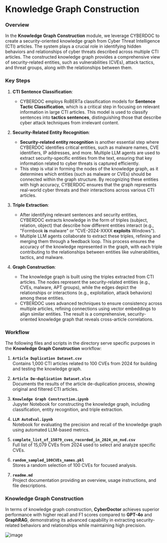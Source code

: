 # Knowledge Graph Construction

### Overview
In the **Knowledge Graph Construction** module, we leverage CYBERDOC to create a security-oriented knowledge graph from Cyber Threat Intelligence (CTI) articles. The system plays a crucial role in identifying hidden behaviors and relationships of cyber threats described across multiple CTI articles. The constructed knowledge graph provides a comprehensive view of security-related entities, such as vulnerabilities (CVEs), attack tactics, and threat groups, along with the relationships between them.

### Key Steps

1. **CTI Sentence Classification**:
   - CYBERDOC employs RoBERTa classification models for **Sentence Tactic Classification**, which is a critical step in focusing on relevant information in large CTI articles. This model is used to classify sentences into **tactics sentences**, distinguishing those that describe cyber attack techniques from irrelevant content.

2. **Security-Related Entity Recognition**:
   - **Security-related entity recognition** is another essential step where CYBERDOC identifies critical entities, such as malware names, CVE identifiers, IP addresses, and more. Multiple LLM agents are used to extract security-specific entities from the text, ensuring that key information related to cyber threats is captured efficiently.
   - This step is vital in forming the nodes of the knowledge graph, as it determines which entities (such as malware or CVEs) should be connected within the graph structure. By recognizing these entities with high accuracy, CYBERDOC ensures that the graph represents real-world cyber threats and their interactions across various CTI articles.

3. **Triple Extraction**:
   - After identifying relevant sentences and security entities, CYBERDOC extracts knowledge in the form of triples (subject, relation, object) that describe how different entities interact (e.g., "Formbook **is** malware" or "CVE-2024-XXXX **exploits** Windows").
   - Multiple LLM agents collaborate to extract these triples, refining and merging them through a feedback loop. This process ensures the accuracy of the knowledge represented in the graph, with each triple contributing to the relationships between entities like vulnerabilities, tactics, and malware.

4. **Graph Construction**:
   - The knowledge graph is built using the triples extracted from CTI articles. The nodes represent the security-related entities (e.g., CVEs, malware, APT groups), while the edges depict the relationships or interactions (e.g., exploitation, attack behaviors) among these entities.
   - CYBERDOC uses advanced techniques to ensure consistency across multiple articles, refining connections using vector embeddings to align similar entities. The result is a comprehensive, security-oriented knowledge graph that reveals cross-article correlations.

### Workflow

The following files and scripts in the directory serve specific purposes in the **Knowledge Graph Construction** workflow:

1. **`Article Duplication Dataset.csv`**  
   Contains 1,000 CTI articles related to 100 CVEs from 2024 for building and testing the knowledge graph.

2. **`Article De-duplication Dataset.xlsx`**  
   Documents the results of the article de-duplication process, showing original and filtered CTI articles.

3. **`Knowledge Graph Construction.ipynb`**  
   Jupyter Notebook for constructing the knowledge graph, including classification, entity recognition, and triple extraction.

4. **`LLM AutoEval.ipynb`**  
   Notebook for evaluating the precision and recall of the knowledge graph using automated LLM-based metrics.

5. **`complete_list_of_15079_cves_recorded_in_2024_on_nvd.csv`**  
   Full list of 15,079 CVEs from 2024 used to select and analyze specific CVEs.

6. **`random_sampled_100CVEs_names.pkl`**  
   Stores a random selection of 100 CVEs for focused analysis.

7. **`readme.md`**  
   Project documentation providing an overview, usage instructions, and file descriptions.

### Knowledge Graph Construction

In terms of knowledge graph construction, **CyberDoctor** achieves superior performance with higher recall and F1 scores compared to **GPT-4o** and **GraphRAG**, demonstrating its advanced capability in extracting security-related behaviors and relationships while maintaining high precision.

![image](https://i.imgur.com/HFaHHDN.png)
